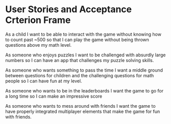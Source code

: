 # User Stories and Acceptance Crterion Frame

As a child I want to be able to interact with the game without knowing how to count past ~500 so that I can play the game without being thrown questions above my math level.

As someone who enjoys puzzles I want to be challenged with absurdly large numbers so I can have an app that challenges my puzzle solving skills.

As someone who wants something to pass the time I want a middle ground between questions for children and the challenging questions for math people so I can have fun at my level.

As someone who wants to be in the leaderboards I want the game to go for a long time so I can make an impressive score

As someone who wants to mess around with friends I want the game to have properly integrated multiplayer elements that make the game for fun with friends.